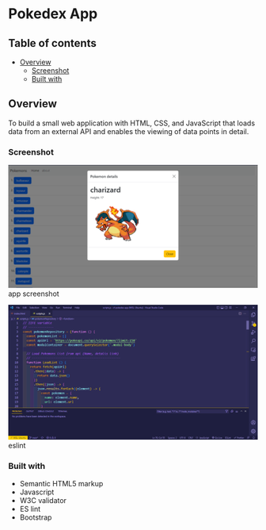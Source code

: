 # Pokedex App

## Table of contents

- [Overview](#overview)
  - [Screenshot](#screenshot)
  - [Built with](#built-with)


## Overview

To build a small web application with HTML, CSS, and JavaScript that loads
data from an external API and enables the viewing of data points in detail.

### Screenshot

![App screenshot](./img/Screenshot%202022-11-07%20041045.png)
app screenshot


![](./img/Eslint_ss.png)
eslint

### Built with

- Semantic HTML5 markup
- Javascript
- W3C validator
- ES lint
- Bootstrap 







